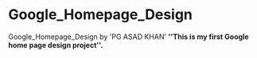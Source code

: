 # Google_Homepage_Design
Google_Homepage_Design by 'PG ASAD KHAN'
**''This is my first Google home page design project''.**
